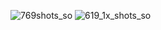 ![769shots_so](https://github.com/user-attachments/assets/445ba1fb-8309-433f-80b3-4766d42bbc7a)
![619_1x_shots_so](https://github.com/user-attachments/assets/76cc1ae7-6d9c-4750-8e69-d8fb18746e59)
